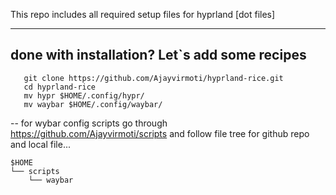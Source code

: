 
This repo includes all required setup files for hyprland [dot files]
____________________________________________________________________
done with installation? Let`s add some recipes
--------------------------------------------------------------------
```
   git clone https://github.com/Ajayvirmoti/hyprland-rice.git
   cd hyprland-rice
   mv hypr $HOME/.config/hypr/
   mv waybar $HOME/.config/waybar/
```

-- for wybar config scripts go through https://github.com/Ajayvirmoti/scripts and follow file tree for github repo and local file... 

```vim 
$HOME 
└── scripts
    └── waybar
```
  
